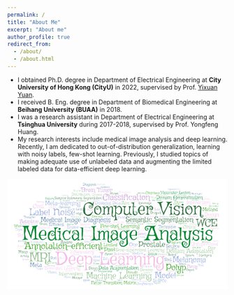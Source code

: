 ```yaml
---
permalink: /
title: "About Me"
excerpt: "About me"
author_profile: true
redirect_from: 
  - /about/
  - /about.html
---
```


* I obtained Ph.D. degree in Department of Electrical Engineering at **City University of Hong Kong (CityU)** in 2022, supervised by Prof. <a href="http://www.ee.cityu.edu.hk/~yxyuan/index.htm" target="_blank">Yixuan Yuan</a>.
* I received B. Eng. degree in Department of Biomedical Engineering at **Beihang University (BUAA)** in 2018. 
* I was a research assistant in Department of Electrical Engineering at **Tsinghua University** during 2017-2018, supervised by Prof. Yongfeng Huang. 
* My research interests include medical image analysis and deep learning. Recently, I am dedicated to out-of-distribution generalization, learning with noisy labels, few-shot learning. Previously, I studied topics of making adequate use of unlabeled data and augmenting the limited labeled data for data-efficient deep learning. 

![Words](https://github.com/Guo-Xiaoqing/Guo-Xiaoqing.github.io/raw/master/images/Word_Art.png)
